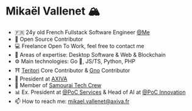 # Mikaël Vallenet 🏔️

- 🇫🇷 24y old French Fullstack Software Engineer [@Me](https://mikatech.me/) 
- 👯 Open Source Contributor
- 💻 Freelance Open To Work, feel free to contact me
- 🧪 Areas of expertise: Desktop Software & Web & Blockchain
- ⚙️  Main technologies: Go 💙, JS/TS, Python, PHP
- ⛩️ [Teritori](https://github.com/TERITORI) Core Contributor & [Gno](https://github.com/gnolang/gno) Contributor
- 💼 President at [AXIVA](https://github.com/axiva-it)
- 🥷 Member of [Samourai Tech Crew](https://www.samourai.world/)
- 📊 Ex. President at [@PoC Services](https://www.poc-innovation.fr/poc-services) & Head of AI at [@PoC Innovation](https://github.com/PoCInnovation)
- 📫 How to reach me: mikael.vallenet@axiva.fr
